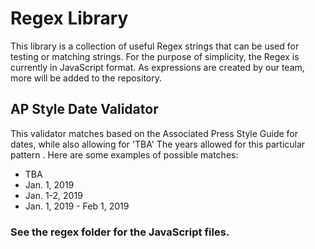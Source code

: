 # Regex Library

This library is a collection of useful Regex strings that can be used for testing or matching strings.  For the purpose of simplicity, the Regex is currently in JavaScript format.  As expressions are created by our team, more will be added to the repository.

## AP Style Date Validator
This validator matches based on the Associated Press Style Guide for dates, while also allowing for 'TBA'  The years allowed for this particular pattern .  Here are some examples of possible matches:

* TBA
* Jan. 1, 2019
* Jan. 1-2, 2019
* Jan. 1, 2019 - Feb 1, 2019

### See the regex folder for the JavaScript files.

